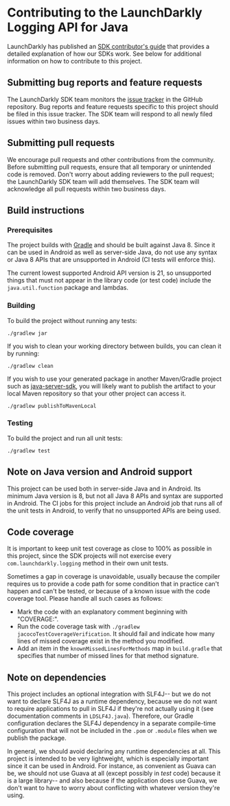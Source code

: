 # Contributing to the LaunchDarkly Logging API for Java
 
LaunchDarkly has published an [SDK contributor's guide](https://docs.launchdarkly.com/docs/sdk-contributors-guide) that provides a detailed explanation of how our SDKs work. See below for additional information on how to contribute to this project.
 
## Submitting bug reports and feature requests
 
The LaunchDarkly SDK team monitors the [issue tracker](https://github.com/launchdarkly/java-logging/issues) in the GitHub repository. Bug reports and feature requests specific to this project should be filed in this issue tracker. The SDK team will respond to all newly filed issues within two business days.
 
## Submitting pull requests
 
We encourage pull requests and other contributions from the community. Before submitting pull requests, ensure that all temporary or unintended code is removed. Don't worry about adding reviewers to the pull request; the LaunchDarkly SDK team will add themselves. The SDK team will acknowledge all pull requests within two business days.
 
## Build instructions
 
### Prerequisites
 
The project builds with [Gradle](https://gradle.org/) and should be built against Java 8. Since it can be used in Android as well as server-side Java, do not use any syntax or Java 8 APIs that are unsupported in Android (CI tests will enforce this).

The current lowest supported Android API version is 21, so unsupported things that must not appear in the library code (or test code) include the `java.util.function` package and lambdas.
 
### Building

To build the project without running any tests:
```
./gradlew jar
```

If you wish to clean your working directory between builds, you can clean it by running:
```
./gradlew clean
```

If you wish to use your generated package in another Maven/Gradle project such as [java-server-sdk](https://github.com/launchdarkly/java-server-sdk), you will likely want to publish the artifact to your local Maven repository so that your other project can access it.
```
./gradlew publishToMavenLocal
```

### Testing
 
To build the project and run all unit tests:
```
./gradlew test
```

## Note on Java version and Android support

This project can be used both in server-side Java and in Android. Its minimum Java version is 8, but not all Java 8 APIs and syntax are supported in Android. The CI jobs for this project include an Android job that runs all of the unit tests in Android, to verify that no unsupported APIs are being used.

## Code coverage

It is important to keep unit test coverage as close to 100% as possible in this project, since the SDK projects will not exercise every `com.launchdarkly.logging` method in their own unit tests.

Sometimes a gap in coverage is unavoidable, usually because the compiler requires us to provide a code path for some condition that in practice can't happen and can't be tested, or because of a known issue with the code coverage tool. Please handle all such cases as follows:

* Mark the code with an explanatory comment beginning with "COVERAGE:".
* Run the code coverage task with `./gradlew jacocoTestCoverageVerification`. It should fail and indicate how many lines of missed coverage exist in the method you modified.
* Add an item in the `knownMissedLinesForMethods` map in `build.gradle` that specifies that number of missed lines for that method signature.

## Note on dependencies

This project includes an optional integration with SLF4J-- but we do not want to declare SLF4J as a runtime dependency, because we do not want to require applications to pull in SLF4J if they're not actually using it (see documentation comments in `LDSLF4J.java`). Therefore, our Gradle configuration declares the SLF4J dependency in a separate compile-time configuration that will not be included in the `.pom` or `.module` files when we publish the package.

In general, we should avoid declaring any runtime dependencies at all. This project is intended to be very lightweight, which is especially important since it can be used in Android. For instance, as convenient as Guava can be, we should not use Guava at all (except possibly in _test_ code) because it is a large library-- and also because if the application does use Guava, we don't want to have to worry about conflicting with whatever version they're using.
